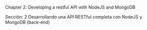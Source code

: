 Chapter 2:
Developing a restful API with NodeJS and MongoDB

Sección: 2
Desarrollando una API RESTful completa con NodeJS y MongoDB (back-end)
